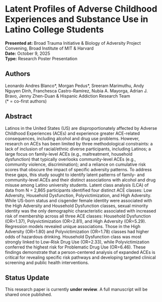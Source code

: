 # Latent Profiles of Adverse Childhood Experiences and Substance Use in Latino College Students

**Presented at:** Broad Trauma Initiative & Biology of Adversity Project Convening, Broad Institute of MIT & Harvard  
**Date:** October 9, 2025  
**Type:** Research Poster Presentation  


## Authors  
Leonardo Andres Blanco*, Morgan Pedus*, Sreeram Marimuthu, Andy Nguyen Dinh, Franchesca Castro-Ramirez, Nubia A. Mayorga, Adrian J. Bravo, Jenny Zhen-Duan & Hispanic Addiction Research Team  
(* = co-first authors)

## Abstract  

Latinos in the United States (US) are disproportionately affected by Adverse Childhood Experiences (ACEs) and experience greater ACE-related consequences, including alcohol and drug use problems. However, research on ACEs has been limited by three methodological constraints: a lack of inclusion of racial/ethnic diverse participants, including Latinos; a large focus on family-level ACEs (e.g., maltreatment, household dysfunction) that typically overlooks community-level ACEs (e.g., community violence, discrimination); and a reliance on cumulative risk scores that obscure the impact of specific adversity patterns. To address these gaps, this study sought to identify latent patterns of family- and community-level ACEs and their distinct associations with alcohol and drug misuse among Latino university students. Latent class analysis (LCA) of data from N = 2,865 participants identified four distinct ACE classes: Low Adversity, Household Dysfunction, Polyvictimization, and High Adversity. While US-born status and cisgender female identity were associated with the High Adversity and Household Dysfunction classes, sexual minority identity was the only demographic characteristic associated with increased risk of membership across all three ACE classes: Household Dysfunction (OR=1.37), Polyvictimization (OR=2.81), and High Adversity (OR=5.29). Regression models revealed unique associations. Those in the High Adversity (OR=1.80) and Polyvictimization (OR=1.78) classes had higher odds of hazardous drinking. Household Dysfunction class was most strongly linked to Low-Risk Drug Use (OR=2.33), while Polyvictimization conferred the highest risk for Problematic Drug Use (OR=6.46). These findings demonstrate that a person-centered analysis of expanded ACEs is critical for revealing specific risk pathways and developing targeted clinical screening and public health interventions.  


## Status Update  
This research paper is currently **under review**. A full manuscript will be shared once published.
